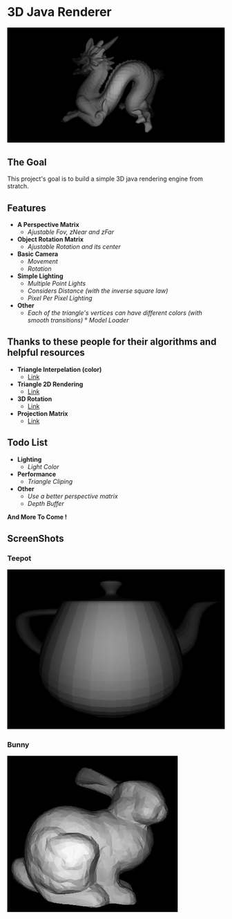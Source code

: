 # 3D Java Renderer

![Image Not Able To Load](screenshots/main.jpg)

## The Goal

This project's goal is to build a simple 3D java rendering engine from stratch.

## Features

+ **A Perspective Matrix**
  + *Ajustable Fov, zNear and zFar*
+ **Object Rotation Matrix**
  + *Ajustable Rotation and its center*
+ **Basic Camera**
  + *Movement*
  + *Rotation*
+ **Simple Lighting**
  + *Multiple Point Lights*
  + *Considers Distance (with the inverse square law)*
  + *Pixel Per Pixel Lighting*
+ **Other**
  + *Each of the triangle's vertices can have different colors (with smooth transitions)*
  ° *Model Loader*

## Thanks to these people for their algorithms and helpful resources

+ **Triangle Interpelation (color)**
  + [Link](https://codeplea.com/triangular-interpolation)
+ **Triangle 2D Rendering**
  + [Link](https://github.com/ssloy/tinyrenderer/wiki/Lesson-2:-Triangle-rasterization-and-back-face-culling)
+ **3D Rotation**
  + [Link](http://mathworld.wolfram.com/RotationMatrix.html)
+ **Projection Matrix**
  + [Link](https://www.scratchapixel.com/lessons/3d-basic-rendering/perspective-and-orthographic-projection-matrix/building-basic-perspective-projection-matrix)

## Todo List

+ **Lighting**
  + *Light Color*
+ **Performance**
  + *Triangle Cliping*
+ **Other**
  + *Use a better perspective matrix*
  + *Depth Buffer*
  
**And More To Come !**

## ScreenShots

### Teepot
 
![Teepot](screenshots/teepot.jpg)
  
### Bunny

![Bunny](screenshots/bunny.jpg)
